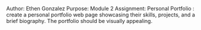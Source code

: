 Author: Ethen Gonzalez
Purpose: Module 2 Assignment: Personal Portfolio : create a personal portfolio web page showcasing their skills, projects, and a brief biography. The portfolio should be visually appealing.